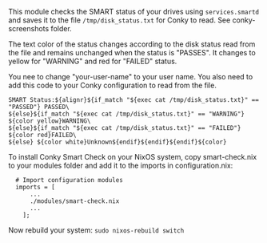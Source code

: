 This module checks the SMART status of your drives using ```services.smartd``` and saves it to the file ```/tmp/disk_status.txt``` for Conky to read. See conky-screenshots folder.

The text color of the status changes according to the disk status read from the file and remains unchanged when the status is "PASSES". It changes to yellow for "WARNING" and red for "FAILED" status.

You nee to change "your-user-name" to your user name. You also need to add this code to your Conky configuration to read from the file.
```
SMART Status:${alignr}${if_match "${exec cat /tmp/disk_status.txt}" == "PASSED"} PASSED\
${else}${if_match "${exec cat /tmp/disk_status.txt}" == "WARNING"} ${color yellow}WARNING\
${else}${if_match "${exec cat /tmp/disk_status.txt}" == "FAILED"}  ${color red}FAILED\
${else} ${color white}Unknown${endif}${endif}${endif}${color}
```

To install Conky Smart Check on your NixOS system, copy smart-check.nix to your modules folder and add it to the imports in configuration.nix:

```
  # Import configuration modules
  imports = [
      ...
      ./modules/smart-check.nix
      ...
    ];                      
```
Now rebuild your system: ```sudo nixos-rebuild switch```
